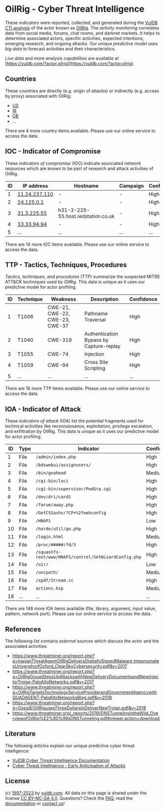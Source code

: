 # OilRig - Cyber Threat Intelligence

These _indicators_ were reported, collected, and generated during the [VulDB CTI analysis](https://vuldb.com/?kb.cti) of the actor known as [OilRig](https://vuldb.com/?actor.oilrig). The _activity monitoring_ correlates data from social media, forums, chat rooms, and darknet markets. It helps to determine associated actors, specific activities, expected intentions, emerging research, and ongoing attacks. Our unique _predictive model_ uses _big data_ to forecast activities and their characteristics.

_Live data_ and more _analysis capabilities_ are available at [https://vuldb.com/?actor.oilrig](https://vuldb.com/?actor.oilrig)

## Countries

These _countries_ are directly (e.g. origin of attacks) or indirectly (e.g. access by proxy) associated with OilRig:

* [US](https://vuldb.com/?country.us)
* [IR](https://vuldb.com/?country.ir)
* [GB](https://vuldb.com/?country.gb)
* ...

There are 4 more country items available. Please use our online service to access the data.

## IOC - Indicator of Compromise

These _indicators of compromise_ (IOC) indicate associated network resources which are known to be part of research and attack activities of OilRig.

ID | IP address | Hostname | Campaign | Confidence
-- | ---------- | -------- | -------- | ----------
1 | [11.24.237.110](https://vuldb.com/?ip.11.24.237.110) | - | - | High
2 | [24.125.0.1](https://vuldb.com/?ip.24.125.0.1) | - | - | High
3 | [31.3.225.55](https://vuldb.com/?ip.31.3.225.55) | h31-3-225-55.host.redstation.co.uk | - | High
4 | [33.33.94.94](https://vuldb.com/?ip.33.33.94.94) | - | - | High
5 | ... | ... | ... | ...

There are 14 more IOC items available. Please use our online service to access the data.

## TTP - Tactics, Techniques, Procedures

_Tactics, techniques, and procedures_ (TTP) summarize the suspected MITRE ATT&CK techniques used by _OilRig_. This data is unique as it uses our predictive model for actor profiling.

ID | Technique | Weakness | Description | Confidence
-- | --------- | -------- | ----------- | ----------
1 | T1006 | CWE-21, CWE-22, CWE-23, CWE-37 | Pathname Traversal | High
2 | T1040 | CWE-319 | Authentication Bypass by Capture-replay | High
3 | T1055 | CWE-74 | Injection | High
4 | T1059 | CWE-94 | Cross Site Scripting | High
5 | ... | ... | ... | ...

There are 16 more TTP items available. Please use our online service to access the data.

## IOA - Indicator of Attack

These _indicators of attack_ (IOA) list the potential fragments used for technical activities like reconnaissance, exploitation, privilege escalation, and exfiltration by OilRig. This data is unique as it uses our predictive model for actor profiling.

ID | Type | Indicator | Confidence
-- | ---- | --------- | ----------
1 | File | `/admin/index.php` | High
2 | File | `/bdswebui/assignusers/` | High
3 | File | `/bin/goahead` | Medium
4 | File | `/cgi-bin/luci` | High
5 | File | `/cgi-bin/supervisor/PwdGrp.cgi` | High
6 | File | `/dev/dri/card1` | High
7 | File | `/forum/away.php` | High
8 | File | `/GetCSSashx/?CP=%2fwebconfig` | High
9 | File | `/HNAP1` | Low
10 | File | `/horde/util/go.php` | High
11 | File | `/login.html` | Medium
12 | File | `/proc/#####/fd/3` | High
13 | File | `/squashfs-root/www/HNAP1/control/SetWizardConfig.php` | High
14 | File | `/uir/` | Low
15 | File | `/uncpath/` | Medium
16 | File | `/xpdf/Stream.cc` | High
17 | File | `actions.hsp` | Medium
18 | ... | ... | ...

There are 148 more IOA items available (file, library, argument, input value, pattern, network port). Please use our online service to access the data.

## References

The following list contains _external sources_ which discuss the actor and the associated activities:

* https://www.threatminer.org/report.php?q=IranianThreatAgentOilRigDeliversDigitallySignedMalware,ImpersonatesUniversityofOxford_ClearSkyCybersecurity.pdf&y=2017
* https://www.threatminer.org/report.php?q=OilRigGroupStepsUpAttackswithNewDeliveryDocumentsandNewInjectorTrojan-PaloAltoNetworks.pdf&y=2017
* https://www.threatminer.org/report.php?q=OilRigTargetsTechnologyServiceProviderandGovernmentAgencywithQUADAGENT-PaloAltoNetworksBlog.pdf&y=2018
* https://www.threatminer.org/report.php?q=OopsIE!OilRigusesThreeDollarstoDeliverNewTrojan.pdf&y=2018
* https://www.threatminer.org/_reports/2019/DNSTunnelingintheWild_OverviewofOilRig%E2%80%99sDNSTunneling.pdf#viewer.action=download

## Literature

The following _articles_ explain our unique predictive cyber threat intelligence:

* [VulDB Cyber Threat Intelligence Documentation](https://vuldb.com/?kb.cti)
* [Cyber Threat Intelligence - Early Anticipation of Attacks](https://www.scip.ch/en/?labs.20201022)

## License

(c) [1997-2023](https://vuldb.com/?kb.changelog) by [vuldb.com](https://vuldb.com/?kb.about). All data on this page is shared under the license [CC BY-NC-SA 4.0](https://creativecommons.org/licenses/by-nc-sa/4.0/). Questions? Check the [FAQ](https://vuldb.com/?kb.faq), read the [documentation](https://vuldb.com/?kb) or [contact us](https://vuldb.com/?contact)!
